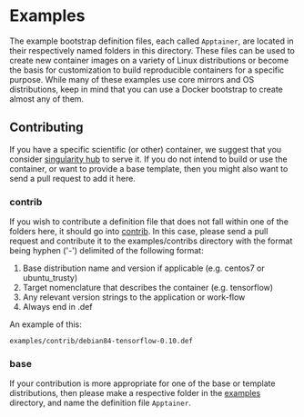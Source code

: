 # Examples

The example bootstrap definition files, each called `Apptainer`, are located
in their respectively named folders in this directory. These files can be used
to create new container images on a variety of Linux distributions or become the
basis for customization to build reproducible containers for a specific purpose.
While many of these examples use core mirrors and OS distributions, keep in mind
that you can use a Docker bootstrap to create almost any of them.

## Contributing

If you have a specific scientific (or other) container, we suggest that you
consider [singularity hub](https://singularity-hub.org) to serve it. If you do
not intend to build or use the container, or want to provide a base template,
then you might also want to send a pull request to add it here.

### contrib

If you wish to contribute a definition file that does not fall within one of the
folders here, it should go into [contrib](contrib). In this case, please send a
pull request and contribute it to the examples/contribs directory with the
format being hyphen ('-') delimited of the following format:

1. Base distribution name and version if applicable (e.g. centos7 or
   ubuntu_trusty)
1. Target nomenclature that describes the container (e.g. tensorflow)
1. Any relevant version strings to the application or work-flow
1. Always end in .def

An example of this:

```text
examples/contrib/debian84-tensorflow-0.10.def
```

### base

If your contribution is more appropriate for one of the base or template
distributions, then please make a respective folder in the [examples](.)
directory, and name the definition file `Apptainer`.
